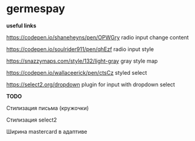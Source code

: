 # germespay
**useful links**

https://codepen.io/shaneheyns/pen/OPWGry  radio input change content

https://codepen.io/soulrider911/pen/qhEzf  radio input style

https://snazzymaps.com/style/132/light-gray gray style map

https://codepen.io/wallaceerick/pen/ctsCz styled select

https://select2.org/dropdown  plugin for input with dropdown select

**TODO**

Стилизация письма (кружочки)

Стилизация select2

Ширина mastercard в адаптиве